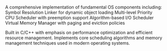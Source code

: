 A comprehensive implementation of fundamental OS components including:
Symbol Resolution Linker for dynamic object loading
Multi-level Priority CPU Scheduler with preemption support
Algorithm-based I/O Scheduler
Virtual Memory Manager with paging and eviction policies

Built in C/C++ with emphasis on performance optimization and efficient resource management. Implements core scheduling algorithms and memory management techniques used in modern operating systems.
